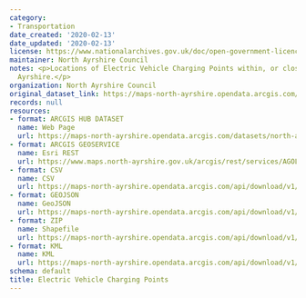 ```yaml
---
category:
- Transportation
date_created: '2020-02-13'
date_updated: '2020-02-13'
license: https://www.nationalarchives.gov.uk/doc/open-government-licence/version/3/
maintainer: North Ayrshire Council
notes: <p>Locations of Electric Vehicle Charging Points within, or close to, North
  Ayrshire.</p>
organization: North Ayrshire Council
original_dataset_link: https://maps-north-ayrshire.opendata.arcgis.com/datasets/north-ayrshire::electric-vehicle-charging-points
records: null
resources:
- format: ARCGIS HUB DATASET
  name: Web Page
  url: https://maps-north-ayrshire.opendata.arcgis.com/datasets/north-ayrshire::electric-vehicle-charging-points
- format: ARCGIS GEOSERVICE
  name: Esri REST
  url: https://www.maps.north-ayrshire.gov.uk/arcgis/rest/services/AGOL/Open_Data_Portal5/FeatureServer/8
- format: CSV
  name: CSV
  url: https://maps-north-ayrshire.opendata.arcgis.com/api/download/v1/items/2c4368cabd1c450dbedf90584f9a1216/csv?layers=8
- format: GEOJSON
  name: GeoJSON
  url: https://maps-north-ayrshire.opendata.arcgis.com/api/download/v1/items/2c4368cabd1c450dbedf90584f9a1216/geojson?layers=8
- format: ZIP
  name: Shapefile
  url: https://maps-north-ayrshire.opendata.arcgis.com/api/download/v1/items/2c4368cabd1c450dbedf90584f9a1216/shapefile?layers=8
- format: KML
  name: KML
  url: https://maps-north-ayrshire.opendata.arcgis.com/api/download/v1/items/2c4368cabd1c450dbedf90584f9a1216/kml?layers=8
schema: default
title: Electric Vehicle Charging Points
---
```

